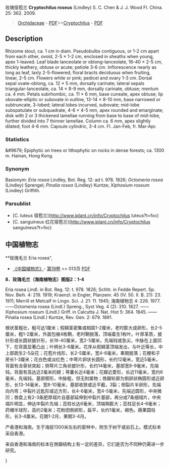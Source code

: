玫瑰宿苞兰 **Cryptochilus roseus** (Lindley) S. C. Chen & J. J. Wood Fl. China. 25: 362. 2009.

> [Orchidaceae](http://www.iplant.cn/info/Orchidaceae?t=foc) - [PDF](http://www.iplant.cn/foc/pdf/Orchidaceae.pdf)>>[Cryptochilus](http://www.iplant.cn/info/Cryptochilus?t=foc) - [PDF](http://www.iplant.cn/foc/pdf/Cryptochilus.pdf)

## Description

Rhizome stout, ca. 1 cm in diam. Pseudobulbs contiguous, or 1-2 cm apart from each other, ovoid, 2-5 × 1-2 cm, enclosed in sheaths when young, apex 1-leaved. Leaf blade lanceolate or oblong-lanceolate, 16-40 × 2-5 cm, thickly leathery, obtuse or acute; petiole 3-6 cm. Inflorescence nearly as long as leaf, laxly 2-5-flowered; floral bracts deciduous when fruiting, linear, 2-5 cm. Flowers white or pink; pedicel and ovary 1-3 cm. Dorsal sepal ovate-oblong, ca. 12 × 5 mm, dorsally carinate; lateral sepals triangular-lanceolate, ca. 14 × 8-9 mm, dorsally carinate, obtuse; mentum ca. 4 mm. Petals subrhombic, ca. 11 × 6 mm, base cuneate, apex obtuse; lip obovate-elliptic or subovate in outline, 13-14 × 8-10 mm, base narrowed or subtruncate, 3-lobed; lateral lobes incurved, subovate; mid-lobe subspatulate or subquadrate, 4-6 × 4-5 mm, apex rounded and emarginate; disk with 2 or 3 thickened lamellae running from base to base of mid-lobe, further divided into 7 thinner lamellae. Column ca. 6 mm, apex slightly dilated; foot 4-6 mm. Capsule cylindric, 3-4 cm. Fl. Jan-Feb, fr. Mar-Apr.

### Statistics
&amp;#9679; Epiphytic on trees or lithophytic on rocks in dense forests; ca. 1300 m. Hainan, Hong Kong.

### Synonym
Basionym: *Eria rosea* Lindley, Bot. Reg. 12: ad t. 978. 1826; *Octomeria rosea* (Lindley) Sprengel; *Pinalia rosea* (Lindley) Kuntze; *Xiphosium roseum* (Lindley) Griffith.


### Parsublist

* [C.  luteus  宿苞兰](http://www.iplant.cn/info/Cryptochilus luteus?t=foc)
* [C.  sanguineus  红花宿苞兰](http://www.iplant.cn/info/Cryptochilus sanguineus?t=foc)

## 中国植物志


**玫瑰毛兰 Eria rosea",


* [《中国植物志》](http://www.iplant.cn/frps)- [第19卷](http://www.iplant.cn/frps/vol/19) >> 013页 [PDF](http://www.iplant.cn/frps/pdf/19/013.pdf)

**8．玫瑰毛兰（海南植物志）图版2：1-4**

Eria rosea Lindl. in Bot. Reg. 12: t. 978. 1826; Schltr. in Fedde Repert. Sp. Nov. Beih. 4: 219. 1919; Kraenzl. in Engler, Planzenr. 45 (IV. 50. II. B. 21): 23. 1911; Merrill et Metcalf in Lingn. Sci. J. 21: 11. 1945; 海南植物志 4: 226. 1977. ——Octomenia rosea (Lindl.) Spreng., Syst Veg. 4 (2): 310. 1827. ——Xiphosium roseum (Lindl.) Griff. in Calcutta J. Nat. Hist 5: 364. 1845. ——Pinalia rosea (Lindl.) Kuntze, Rev. Gen. 2: 679. 1891.

根状茎粗壮，粗可达1厘米；假鳞茎密集或相距1-2厘米，老时膨大成卵形，长2-5厘米，粗1-2厘米，外面包被4枚鞘，老时鞘脱落，顶端着生1枚叶。叶厚革质，披针形或长圆状披针形，长16-40厘米，宽2-5厘米，先端钝或急尖，中脉在上面凹下，在背面显著凸出；叶柄长3-6厘米。花序从假鳞茎顶端发出，与叶近等长，中上部疏生2-5朵花；花苞片线形，长2-5厘米，宽4-6毫米，果期脱落；花梗和子房长1-3厘米；花白色或淡红色；中萼片卵状长圆形，长约12毫米，宽近5毫米，背面有龙骨状突起；侧萼片三角状披针形，长约14毫米，基部宽8-9毫米，先端钝，背面有高达近2毫米的翅；萼囊长近4毫米；花瓣近菱形，长近11毫米，宽约6毫米，先端钝，基部楔形，中脉粗，但无附属物；唇瓣轮廓为倒卵状椭圆形或近卵形，长13-14毫米，宽8-10毫米，基部收狭或近平截，3裂；侧裂片半卵形，先端向内弯；中裂片近匙形或近方形，长4-6毫米，宽4-5毫米，先端近圆形，中央微凹；唇盘上有2-3条肥厚褶片自基部延伸到中裂片基部，再分成7条细褶片，中央褶片明显，伸达中裂片先端；蕊柱长达6毫米，顶端稍膨大；蕊柱足长4-6毫米；药帽半球形，高约2毫米；花粉团倒卵形，扁平，长约1毫米，褐色。蒴果圆柱形，长3-4厘米。花期1-2月，果期3-4月。

产香港和海南。生于海拔1300米左右的密林中，附生于树干或岩石上。模式标本采自香港。

来自香港和海南的标本在唇瓣结构上有一定的差异，它们是否为不同种仍需进一步研究。


}